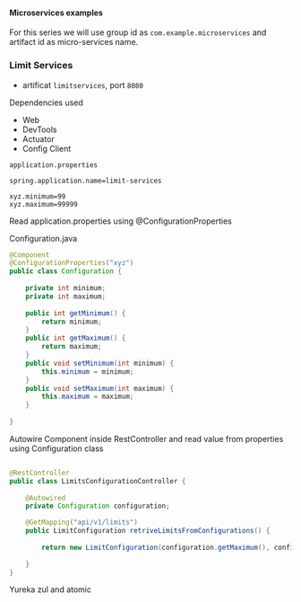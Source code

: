 #### Microservices examples

For this series we will use group id as `com.example.microservices` and artifact id as micro-services name.

### Limit Services
- artificat `limitservices`, port `8080`

Dependencies used 

- Web 
- DevTools
- Actuator
- Config Client

`application.properties`

```
spring.application.name=limit-services

xyz.minimum=99
xyz.maximum=99999

```

Read application.properties using @ConfigurationProperties

Configuration.java

```java
@Component
@ConfigurationProperties("xyz")
public class Configuration {
	
	private int minimum;
	private int maximum;
	
	public int getMinimum() {
		return minimum;
	}
	public int getMaximum() {
		return maximum;
	}
	public void setMinimum(int minimum) {
		this.minimum = minimum;
	}
	public void setMaximum(int maximum) {
		this.maximum = maximum;
	}
	
}
```

Autowire Component inside RestController and read value from properties using Configuration class

```java

@RestController
public class LimitsConfigurationController {
	
	@Autowired
	private Configuration configuration;

	@GetMapping("api/v1/limits")
	public LimitConfiguration retriveLimitsFromConfigurations() {
		
		return new LimitConfiguration(configuration.getMaximum(), configuration.getMinimum());
		
	}
}

```













Yureka zul and atomic